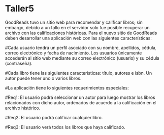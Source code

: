 # Taller5

GoodReads tuvo un sitio web para recomendar y calificar libros; sin embargo, debido a un fallo en el servidor solo fue posible recuperar un archivo con las calificaciones históricas. Para el nuevo sitio de GoodReads deben desarrollar una aplicación web con las siguientes características:


#Cada usuario tendrá un perfil asociado con su nombre, apellidos, cédula, correo electrónico y fecha de nacimiento. Los usuarios únicamente accederán al sitio web mediante su correo electrónico (usuario) y su cédula (contraseña).

#Cada libro tiene las siguientes características: título, autores e isbn. Un autor puede tener uno o varios libros. 

#La aplicación tiene lo siguientes requerimientos especiales:


#Req1: 
El usuario podrá seleccionar un autor para luego mostrar los libros relacionados con dicho autor, ordenados de acuerdo a la calificación en el archivo histórico.

#Req2: 
El usuario podrá calificar cualquier libro. 

#Req3: 
El usuario verá todos los libros que haya calificado.
